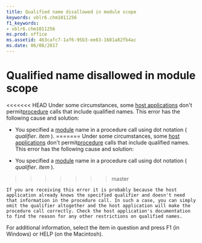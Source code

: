 ```yaml
---
title: Qualified name disallowed in module scope
keywords: vblr6.chm1011256
f1_keywords:
- vblr6.chm1011256
ms.prod: office
ms.assetid: 463cafc7-1af6-95b3-ee63-1681a82fb4ac
ms.date: 06/08/2017
---
```



# Qualified name disallowed in module scope

<<<<<<< HEAD
Under some circumstances, some [host applications](../../Glossary/vbe-glossary.md) don't permit[procedure](../../Glossary/vbe-glossary.md) calls that include qualified names. This error has the following cause and solution:



- You specified a [module](../../Glossary/vbe-glossary.md) name in a procedure call using dot notation ( _qualifier_. _item_ ).
=======
Under some circumstances, some [host applications](../../Glossary/vbe-glossary.md#host-application) don't permit[procedure](../../Glossary/vbe-glossary.md#procedure) calls that include qualified names. This error has the following cause and solution:



- You specified a [module](../../Glossary/vbe-glossary.md#module) name in a procedure call using dot notation ( _qualifier_. _item_ ).
>>>>>>> master
    
    If you are receiving this error it is probably because the host application already knows the specified qualifier and doesn't need that information in the procedure call. In such a case, you can simply omit the qualifier altogether and the host application will make the procedure call correctly. Check the host application's documentation to find the reason for any other restrictions on qualified names.
    

For additional information, select the item in question and press F1 (in Windows) or HELP (on the Macintosh).

